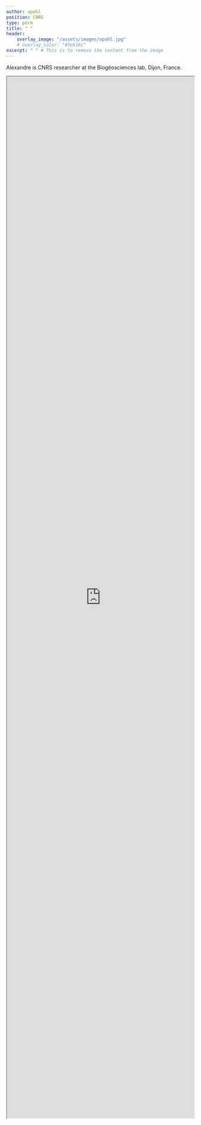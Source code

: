 ```yaml
---
author: apohl
position: CNRS
type: perm
title: " "
header:
    overlay_image: "/assets/images/apohl.jpg"
    # overlay_color: "#5e616c"
excerpt: " " # This is to remove the content from the image
---
```


<style>
    .page {
        padding-right: 0px;
    }
</style>

Alexandre is CNRS researcher at the Biogéosciences lab, Dijon, France.

<iframe src="https://alexpohl.github.io/" style="width:100%; height:70vh;"></iframe>
